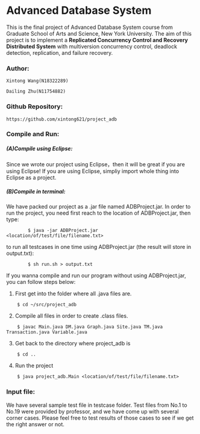 # Advanced Database System

This is the final project of Advanced Database System course from Graduate School of Arts and Science, New York University. The aim of this project is to implement a **Replicated Concurrency Control and Recovery Distributed System** with multiversion concurrency control, deadlock detection, replication, and failure recovery.

### **Author:**

    Xintong Wang(N18322289)
  
    Dailing Zhu(N11754882)
  


### **Github Repository:** 
    https://github.com/xintong621/project_adb




### **Compile and Run:**

##### (A)Compile using Eclipse:

Since we wrote our project using Eclipse，then it will be great if you are using Eclipse!
If you are using Eclipse, simpliy import whole thing into Eclipse as a project.

##### (B)Compile in terminal:
We have packed our project as a .jar file named ADBProject.jar. In order to run the project, you need first reach to the location of ADBProject.jar, then type:
```
        $ java -jar ADBProject.jar <location/of/test/file/filename.txt>
```
to run all testcases in one time using ADBProject.jar (the result will store in output.txt):
```
        $ sh run.sh > output.txt
```
If you wanna compile and run our program without using ADBProject.jar, you can follow steps below:
1. First get into the folder where all .java files are.
```
	$ cd ~/src/project_adb
```
2. Compile all files in order to create .class files.
```
	$ javac Main.java DM.java Graph.java Site.java TM.java Transaction.java Variable.java
```
3. Get back to the directory where project_adb is
```
	$ cd ..
```
4. Run the project
```
	$ java project_adb.Main <location/of/test/file/filename.txt>
```




### **Input file:**

We have several sample test file in testcase folder. Test files from No.1 to No.19 were provided by professor, and we have come up with several corner cases. Please feel free to test results of those cases to see if we get the right answer or not. 
